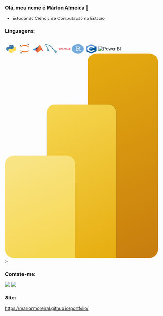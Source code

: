 ### Olá, meu nome é Márlon Almeida 👋

- Estudando Ciência de Computação na Estácio
### Linguagens:
<div style="display: inline_block"><br>
  <img align="center" alt="Rafa-Python" height="30" width="40" src="https://raw.githubusercontent.com/devicons/devicon/master/icons/python/python-original.svg">
  <img align="center" alt="Rafa-Csharp" height="30" width="40" src="https://raw.githubusercontent.com/devicons/devicon/master/icons/jupyter/jupyter-original.svg">
  <img align="center" alt="Rafa-Csharp" height="30" width="40" src="https://raw.githubusercontent.com/devicons/devicon/master/icons/matlab/matlab-original.svg">
  <img align="center" alt="Rafa-Csharp" height="30" width="40" src="https://raw.githubusercontent.com/devicons/devicon/master/icons/mysql/mysql-original.svg">
  <img align="center" alt="Rafa-Csharp" height="30" width="40" src="https://raw.githubusercontent.com/devicons/devicon/master/icons/oracle/oracle-original.svg">
  <img align="center" alt="Rafa-Csharp" height="30" width="40" src="https://raw.githubusercontent.com/devicons/devicon/master/icons/rstudio/rstudio-original.svg">
  <img align="center" alt="Rafa-Csharp" height="30" width="40" src="https://raw.githubusercontent.com/devicons/devicon/master/icons/c/c-original.svg">
  <img align="center" alt="Power BI" height="30" width="40" src=<?xml version="1.0" encoding="UTF-8" standalone="no"?>
<svg
   xmlns:dc="http://purl.org/dc/elements/1.1/"
   xmlns:cc="http://creativecommons.org/ns#"
   xmlns:rdf="http://www.w3.org/1999/02/22-rdf-syntax-ns#"
   xmlns:svg="http://www.w3.org/2000/svg"
   xmlns="http://www.w3.org/2000/svg"
   width="1200"
   height="1600"
   viewBox="0 0 1200 1600"
   fill="none"
   version="1.1"
   id="svg19655">
  <metadata
     id="metadata19659">
    <rdf:RDF>
      <cc:Work
         rdf:about="">
        <dc:format>image/svg+xml</dc:format>
        <dc:type
           rdf:resource="http://purl.org/dc/dcmitype/StillImage" />
        <dc:title></dc:title>
      </cc:Work>
    </rdf:RDF>
  </metadata>
  <mask
     id="mask0"
     mask-type="alpha"
     maskUnits="userSpaceOnUse"
     x="200"
     y="0"
     width="1200"
     height="1600">
    <path
       d="m 1333.25,0 c 36.86,0 66.75,29.8849 66.75,66.75 v 1466.5 c 0,36.86 -29.89,66.75 -66.75,66.75 H 266.667 C 229.848,1600 200,1570.15 200,1533.33 V 866.667 C 200,829.848 229.848,800 266.667,800 H 525 V 466.667 C 525,429.848 554.848,400 591.667,400 H 850 V 66.75 C 850,29.885 879.885,0 916.75,0 Z"
       fill="#ffffff"
       id="path19600" />
  </mask>
  <g
     mask="url(#mask0)"
     id="g19611"
     transform="translate(-200)">
    <path
       d="m 1400,66.75 v 1466.5 c 0,36.86 -29.89,66.75 -66.75,66.75 H 916.75 C 879.885,1600 850,1570.11 850,1533.25 V 66.75 C 850,29.885 879.885,0 916.75,0 h 416.5 c 36.87,0 66.75,29.8849 66.75,66.75 z"
       fill="url(#paint0_linear)"
       id="path19603"
       style="fill:url(#paint0_linear)" />
    <g
       filter="url(#filter0_dd)"
       id="g19607">
      <path
         d="M 1075,466.667 V 1600 H 525 V 466.667 C 525,429.848 554.848,400 591.667,400 h 416.663 c 36.82,0 66.67,29.848 66.67,66.667 z"
         fill="url(#paint1_linear)"
         id="path19605"
         style="fill:url(#paint1_linear)" />
    </g>
    <path
       d="m 200,866.667 v 666.663 c 0,36.82 29.848,66.67 66.667,66.67 H 750 V 866.667 C 750,829.848 720.152,800 683.333,800 H 266.667 C 229.848,800 200,829.848 200,866.667 Z"
       fill="url(#paint2_linear)"
       id="path19609"
       style="fill:url(#paint2_linear)" />
  </g>
  <defs
     id="defs19653">
    <filter
       id="filter0_dd"
       x="519.66699"
       y="396"
       width="560.66699"
       height="1210.67"
       filterUnits="userSpaceOnUse"
       color-interpolation-filters="sRGB">
      <feFlood
         flood-opacity="0"
         result="BackgroundImageFix"
         id="feFlood19613" />
      <feColorMatrix
         in="SourceAlpha"
         type="matrix"
         values="0 0 0 0 0 0 0 0 0 0 0 0 0 0 0 0 0 0 127 0"
         id="feColorMatrix19615" />
      <feOffset
         dy="0.253333"
         id="feOffset19617" />
      <feGaussianBlur
         stdDeviation="0.253333"
         id="feGaussianBlur19619" />
      <feColorMatrix
         type="matrix"
         values="0 0 0 0 0 0 0 0 0 0 0 0 0 0 0 0 0 0 0.2 0"
         id="feColorMatrix19621" />
      <feBlend
         mode="normal"
         in2="BackgroundImageFix"
         result="effect1_dropShadow"
         id="feBlend19623" />
      <feColorMatrix
         in="SourceAlpha"
         type="matrix"
         values="0 0 0 0 0 0 0 0 0 0 0 0 0 0 0 0 0 0 127 0"
         id="feColorMatrix19625" />
      <feOffset
         dy="1.33333"
         id="feOffset19627" />
      <feGaussianBlur
         stdDeviation="2.66667"
         id="feGaussianBlur19629" />
      <feColorMatrix
         type="matrix"
         values="0 0 0 0 0 0 0 0 0 0 0 0 0 0 0 0 0 0 0.18 0"
         id="feColorMatrix19631" />
      <feBlend
         mode="normal"
         in2="effect1_dropShadow"
         result="effect2_dropShadow"
         id="feBlend19633" />
      <feBlend
         mode="normal"
         in="SourceGraphic"
         in2="effect2_dropShadow"
         result="shape"
         id="feBlend19635" />
    </filter>
    <linearGradient
       id="paint0_linear"
       x1="758.33301"
       y1="-1.49632e-05"
       x2="1447.8199"
       y2="1507.15"
       gradientUnits="userSpaceOnUse">
      <stop
         stop-color="#E6AD10"
         id="stop19638" />
      <stop
         offset="1"
         stop-color="#C87E0E"
         id="stop19640" />
    </linearGradient>
    <linearGradient
       id="paint1_linear"
       x1="524.95502"
       y1="400"
       x2="1105.79"
       y2="1561.67"
       gradientUnits="userSpaceOnUse">
      <stop
         stop-color="#F6D751"
         id="stop19643" />
      <stop
         offset="1"
         stop-color="#E6AD10"
         id="stop19645" />
    </linearGradient>
    <linearGradient
       id="paint2_linear"
       x1="199.955"
       y1="800"
       x2="519.784"
       y2="1581.6801"
       gradientUnits="userSpaceOnUse">
      <stop
         stop-color="#F9E589"
         id="stop19648" />
      <stop
         offset="1"
         stop-color="#F6D751"
         id="stop19650" />
    </linearGradient>
  </defs>
</svg>>

</div>

### Contate-me:
<div>
  <a href = "mailto:marlonm.almeida@gmail.com"><img src="https://img.shields.io/badge/Gmail-D14836?style=for-the-badge&logo=gmail&logoColor=white" target="_blank"></a>
  <a href="https://www.linkedin.com/in/marlonmalmeida/" target="_blank"><img src="https://img.shields.io/badge/-LinkedIn-%230077B5?style=for-the-badge&logo=linkedin&logoColor=white" target="_blank"></a>   
</div>

### Site:
https://marlonmoreira1.github.io/portfolio/
